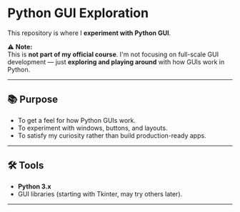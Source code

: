 # Python GUI Exploration

This repository is where I **experiment with Python GUI**.  

⚠️ **Note:**  
This is **not part of my official course**. I'm not focusing on full-scale GUI development — just **exploring and playing around** with how GUIs work in Python.

---

## 📚 Purpose
- To get a feel for how Python GUIs work.  
- To experiment with windows, buttons, and layouts.  
- To satisfy my curiosity rather than build production-ready apps.  

---

## 🛠️ Tools
- **Python 3.x**  
- GUI libraries (starting with Tkinter, may try others later).  

---  
